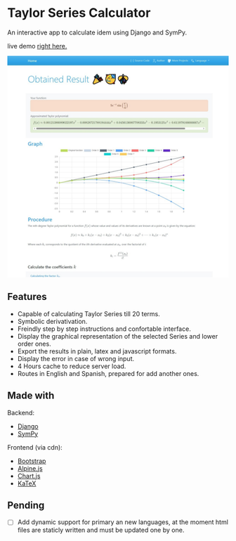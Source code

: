 # Taylor Series Calculator

An interactive app to calculate idem using Django and SymPy.

live demo [right here.](https://sweet-torrone-cef76c.netlify.app/)

![project preview](preview.jpeg)

## Features

- Capable of calculating Taylor Series till 20 terms.
- Symbolic derivativation.
- Freindly step by step instructions and confortable interface.
- Display the graphical representation of the selected Series and lower order ones.
- Export the results in plain, latex and javascript formats.
- Display the error in case of wrong input.
- 4 Hours cache to reduce server load.
- Routes in English and Spanish, prepared for add another ones.

## Made with

Backend: 
- [Django](https://www.djangoproject.com/)
- [SymPy](https://www.sympy.org/)

Frontend (via cdn):
- [Bootstrap](https://getbootstrap.com/)
- [Alpine.js](https://alpinejs.dev/)
- [Chart.js](https://www.chartjs.org/)
- [KaTeX](https://katex.org/)

## Pending

- [ ] Add dynamic support for primary an new languages, at the moment html files are staticly written and must be updated one by one.